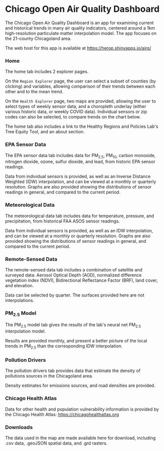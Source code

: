 # Chicago Open Air Quality Dashboard
The Chicago Open Air Quality Dashboard is an app for examining current and historical trends in many air quality indicators, centered around a 1km high-resolution particulate matter interpolation model. The app focuses on the 21-county Chicagoland area.

The web host for this app is available at https://herop.shinyapps.io/airq/

### Home
The home tab includes 2 explorer pages. 

On the `Region Explorer` page, the user can select a subset of counties (by clicking) and variables, allowing comparison of their trends between each other and to the mean trend.

On the `Health Explorer` page, two maps are provided, allowing the user to select types of weekly sensor data, and a choropleth underlay (either various historic data, or weekly COVID data). Individual sensors or zip codes can also be selected, to compare trends on the chart below.

The home tab also includes a link to the Healthy Regions and Policies Lab's Tree Equity Tool, and an about section.

### EPA Sensor Data
The EPA sensor data tab includes data for PM<sub>2.5</sub>, PM<sub>10</sub>, carbon monoxide, nitrogen dioxide, ozone, sulfur dioxide, and lead, from historic EPA sensor readings.

Data from individual sensors is provided, as well as an Inverse Distance Weighted (IDW) interpolation, and can be viewed at a monthly or quarterly resolution. Graphs are also provided showing the distributions of sensor readings in general, and compared to the current period.

### Meteorological Data
The meteorological data tab includes data for temperature, pressure, and precipitation, from historical FAA ASOS sensor readings.

Data from individual sensors is provided, as well as an IDW interpolation, and can be viewed at a monthly or quarterly resolution. Graphs are also provided showing the distributions of sensor readings in general, and compared to the current period.

### Remote-Sensed Data
The remote-sensed data tab includes a combination of satellite and surveyed data: Aerosol Optical Depth (AOD), normalized difference vegetation index (NDVI), Bidirectional Reflectance Factor (BRF), land cover, and elevation.

Data can be selected by quarter. The surfaces provided here are not interpolations.

### PM<sub>2.5</sub> Model
The PM<sub>2.5</sub> model tab gives the results of the lab's neural net PM<sub>2.5</sub> interpolation model.

Results are provided monthly, and present a better picture of the local trends in PM<sub>2.5</sub> than the corresponding IDW interpolation.

### Pollution Drivers
The pollution drivers tab provides data that estimate the density of pollutions sources in the Chicagoland area.

Density estimates for emissions sources, and road densities are provided.

### Chicago Health Atlas
Data for other health and population vulnerability information is provided by the Chicago Health Atlas: https://chicagohealthatlas.org

### Downloads
The data used in the map are made available here for download, including .csv data, .geoJSON spatial data, and .grd rasters.